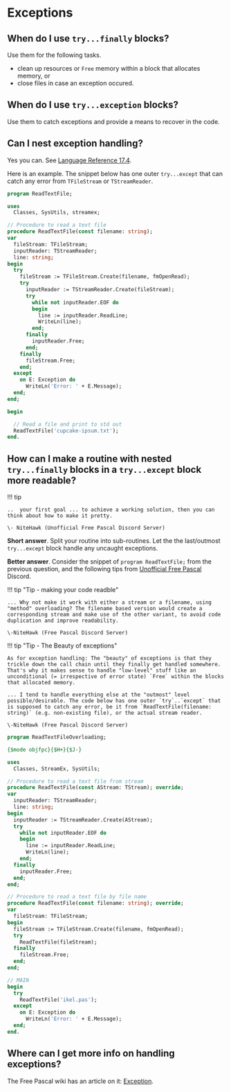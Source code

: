 # Exceptions

## When do I use `try...finally` blocks?

Use them for the following tasks.

- clean up resources or `Free` memory within a block that allocates memory, or
- close files in case an exception occured.

## When do I use `try...exception` blocks?

Use them to catch exceptions and provide a means to recover in the code.

## Can I nest exception handling?

Yes you can. See [Language Reference 17.4](https://www.freepascal.org/docs-html/current/ref/refse121.html#x247-27100017.4).

Here is an example. The snippet below has one outer `try...except` that can catch any error from `TFileStream` or `TStreamReader`.

```pascal hl_lines="13-32" linenums="1"
program ReadTextFile;

uses
  Classes, SysUtils, streamex;

// Procedure to read a text file
procedure ReadTextFile(const filename: string);
var
  fileStream: TFileStream;
  inputReader: TStreamReader;
  line: string;
begin
  try
    fileStream := TFileStream.Create(filename, fmOpenRead);
    try
      inputReader := TStreamReader.Create(fileStream);
      try
        while not inputReader.EOF do
        begin
          line := inputReader.ReadLine;
          WriteLn(line);
        end;
      finally
        inputReader.Free;
      end;
    finally
      fileStream.Free;
    end;
  except
    on E: Exception do
      WriteLn('Error: ' + E.Message);
  end;
end;

begin

  // Read a file and print to std out
  ReadTextFile('cupcake-ipsum.txt');
end.
```

## How can I make a routine with nested `try...finally` blocks in a `try...except` block more readable?

!!! tip

    ..  your first goal ... to achieve a working solution, then you can think about how to make it pretty.
    
    \- NiteHawk (Unofficial Free Pascal Discord Server)

**Short answer**. Split your routine into sub-routines. Let the the last/outmost `try...except` block handle any uncaught exceptions.

**Better answer**. Consider the snippet of `program ReadTextFile;` from the previous question, and the following tips from [Unofficial Free Pascal](https://discord.com/channels/570025060312547359/570025355717509147/1190389266115743834) Discord.

!!! tip "Tip - making your code readble"

    ... Why not make it work with either a stream or a filename, using "method" overloading? The filename based version would create a corresponding stream and make use of the other variant, to avoid code duplication and improve readability.

    \-NiteHawk (Free Pascal Discord Server)

!!! tip "Tip - The Beauty of exceptions"

    As for exception handling: The "beauty" of exceptions is that they trickle down the call chain until they finally get handled somewhere. That's why it makes sense to handle "low-level" stuff like an unconditional (= irrespective of error state) `Free` within the blocks that allocated memory. 
    
    ... I tend to handle everything else at the "outmost" level possible/desirable. The code below has one outer `try`..`except` that is supposed to catch any error, be it from `ReadTextFile(filename: string)` (e.g. non-existing file), or the actual stream reader.

    \-NiteHawk (Free Pascal Discord Server)

```pascal linenums="1"
program ReadTextFileOverloading;

{$mode objfpc}{$H+}{$J-}

uses
  Classes, StreamEx, SysUtils;

// Procedure to read a text file from stream
procedure ReadTextFile(const AStream: TStream); override;
var
  inputReader: TStreamReader;
  line: string;
begin
  inputReader := TStreamReader.Create(AStream);
  try
    while not inputReader.EOF do
    begin
      line := inputReader.ReadLine;
      WriteLn(line);
    end;
  finally
    inputReader.Free;
  end;
end;

// Procedure to read a text file by file name
procedure ReadTextFile(const filename: string); override;
var
  fileStream: TFileStream;
begin
  fileStream := TFileStream.Create(filename, fmOpenRead);
  try
    ReadTextFile(fileStream);
  finally
    fileStream.Free;
  end;
end;

// MAIN
begin
  try
    ReadTextFile('ikel.pas');
  except
    on E: Exception do
      WriteLn('Error: ' + E.Message);
  end;
end.
```

## Where can I get more info on handling exceptions?

The Free Pascal wiki has an article on it: [Exception](https://wiki.freepascal.org/Exceptions#Cleaning_up_resources).